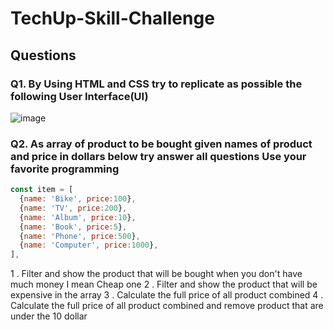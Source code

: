 # TechUp-Skill-Challenge

## Questions

### Q1. By Using HTML and CSS try to replicate as possible the following User Interface(UI)

![image](https://user-images.githubusercontent.com/46887030/166415864-3bd5c6bb-51d7-4ac6-8f09-8bd044664535.png)

### Q2. As array of product to be bought given names of product and price in dollars below try answer all questions Use your favorite programming
```js 
const item = [ 
  {name: 'Bike', price:100},
  {name: 'TV', price:200},
  {name: 'Album', price:10},
  {name: 'Book', price:5},
  {name: 'Phone', price:500},
  {name: 'Computer', price:1000}, 
],
```
1 . Filter and show the product that will be bought when you don't have much money I mean Cheap one
2 . Filter and show the product that will be expensive in the array
3 . Calculate the full price of all product combined
4 . Calculate the full price of all product combined and remove product that are under the 10 dollar
